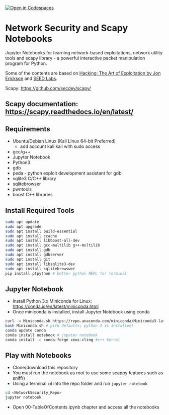 [![Open in Codespaces](https://classroom.github.com/assets/launch-codespace-2972f46106e565e64193e422d61a12cf1da4916b45550586e14ef0a7c637dd04.svg)](https://classroom.github.com/open-in-codespaces?assignment_repo_id=15569800)
# Network Security and Scapy Notebooks

Jupyter Notebooks for learning network-based exploitations, network utility tools and scapy library - a powerful interactive packet manipulation program for Python.

Some of the contents are based on [Hacking: The Art of Exploitation by Jon Erickson](https://www.amazon.com/Hacking-Art-Exploitation-Jon-Erickson/dp/1593271441/) and [SEED Labs](https://seedsecuritylabs.org/).

Scapy: https://github.com/secdev/scapy/

## Scapy documentation: https://scapy.readthedocs.io/en/latest/


## Requirements

- Ubuntu/Debian Linux (Kali Linux 64-bit Preferred)
  - add account kali:kali with sudo access
- gcc/g++
- Jupyter Notebook
- Python3
- gdb
- peda - python exploit development assistant for gdb
- sqlite3 C/C++ library
- sqlitebrowser
- pwntools
- boost C++ libraries

## Install Required Tools


```bash
sudo apt update
sudo apt upgrade
sudo apt install build-essential
sudo apt install ccache
sudo apt install libboost-all-dev
sudo apt install gcc-multilib g++-multilib
sudo apt install gdb
sudo apt install gdbserver
sudo apt install git
sudo apt install libsqlite3-dev
sudo apt install sqlitebrowswer
pip install ptpython # better python REPL for terminal
```

## Jupyter Notebook

-   Install Python 3.x Miniconda for Linux: https://conda.io/en/latest/miniconda.html
-   Once miniconda is installed, install Jupyter Notebook using conda

```bash
curl -o Miniconda.sh https://repo.anaconda.com/miniconda/Miniconda3-latest-Linux-x86_64.sh
bash Miniconda.sh # pick defaults; python 3 is installed!
conda update conda
conda install notebook # jupyter notebook
conda install -c conda-forge xeus-cling #c++ kernel
```

## Play with Notebooks

-   Clone/download this repository
-   You must run the notebook as root to use some scappy features such as sniff()
-   Using a terminal `cd` into the repo folder and run `jupyter notebook`

```bash
cd <NetworkSecurity_Repo>
jupyter notebook
```
    
-   Open 00-TableOfContents.ipynb chapter and access all the notebooks
